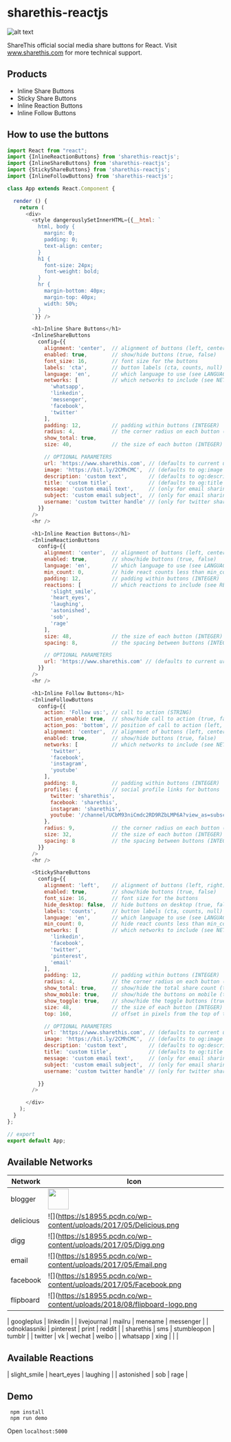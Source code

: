 # sharethis-reactjs 

![alt text][logo]

[logo]: https://s18955.pcdn.co/wp-content/uploads/2016/12/ShareThisLogo2x.png "ShareThis"

ShareThis official social media share buttons for React.
Visit www.sharethis.com for more technical support.


## Products

 - Inline Share Buttons
 - Sticky Share Buttons
 - Inline Reaction Buttons
 - Inline Follow Buttons

## How to use the buttons

```Javascript
import React from "react";
import {InlineReactionButtons} from 'sharethis-reactjs';
import {InlineShareButtons} from 'sharethis-reactjs';
import {StickyShareButtons} from 'sharethis-reactjs';
import {InlineFollowButtons} from 'sharethis-reactjs';

class App extends React.Component {

  render () {
    return (
      <div>
        <style dangerouslySetInnerHTML={{__html: `
          html, body {
            margin: 0;
            padding: 0;
            text-align: center;
          }
          h1 {
            font-size: 24px;
            font-weight: bold;
          }
          hr {
            margin-bottom: 40px;
            margin-top: 40px;
            width: 50%;
          }
        `}} />

        <h1>Inline Share Buttons</h1>
        <InlineShareButtons
          config={{
            alignment: 'center',  // alignment of buttons (left, center, right)
            enabled: true,        // show/hide buttons (true, false)
            font_size: 16,        // font size for the buttons
            labels: 'cta',        // button labels (cta, counts, null)
            language: 'en',       // which language to use (see LANGUAGES)
            networks: [           // which networks to include (see NETWORKS)
              'whatsapp',
              'linkedin',
              'messenger',
              'facebook',
              'twitter'
            ],
            padding: 12,          // padding within buttons (INTEGER)
            radius: 4,            // the corner radius on each button (INTEGER)
            show_total: true,
            size: 40,             // the size of each button (INTEGER)

            // OPTIONAL PARAMETERS
            url: 'https://www.sharethis.com', // (defaults to current url)
            image: 'https://bit.ly/2CMhCMC',  // (defaults to og:image or twitter:image)
            description: 'custom text',       // (defaults to og:description or twitter:description)
            title: 'custom title',            // (defaults to og:title or twitter:title)
            message: 'custom email text',     // (only for email sharing)
            subject: 'custom email subject',  // (only for email sharing)
            username: 'custom twitter handle' // (only for twitter sharing)
          }}
        />
        <hr />

        <h1>Inline Reaction Buttons</h1>
        <InlineReactionButtons
          config={{
            alignment: 'center',  // alignment of buttons (left, center, right)
            enabled: true,        // show/hide buttons (true, false)
            language: 'en',       // which language to use (see LANGUAGES)
            min_count: 0,         // hide react counts less than min_count (INTEGER)
            padding: 12,          // padding within buttons (INTEGER)
            reactions: [          // which reactions to include (see REACTIONS)
              'slight_smile',
              'heart_eyes',
              'laughing',
              'astonished',
              'sob',
              'rage'
            ],
            size: 48,             // the size of each button (INTEGER)
            spacing: 8,           // the spacing between buttons (INTEGER)

            // OPTIONAL PARAMETERS
            url: 'https://www.sharethis.com' // (defaults to current url)
          }}
        />
        <hr />

        <h1>Inline Follow Buttons</h1>
        <InlineFollowButtons
          config={{
            action: 'Follow us:', // call to action (STRING)
            action_enable: true,  // show/hide call to action (true, false)
            action_pos: 'bottom', // position of call to action (left, top, right)
            alignment: 'center',  // alignment of buttons (left, center, right)
            enabled: true,        // show/hide buttons (true, false)
            networks: [           // which networks to include (see NETWORKS)
              'twitter',
              'facebook',
              'instagram',
              'youtube'
            ],
            padding: 8,           // padding within buttons (INTEGER)
            profiles: {           // social profile links for buttons
              twitter: 'sharethis',
              facebook: 'sharethis',
              instagram: 'sharethis',
              youtube: '/channel/UCbM93niCmdc2RD9RZbLMP6A?view_as=subscriber'
            },
            radius: 9,            // the corner radius on each button (INTEGER)
            size: 32,             // the size of each button (INTEGER)
            spacing: 8            // the spacing between buttons (INTEGER)
          }}
        />
        <hr />

        <StickyShareButtons
          config={{
            alignment: 'left',    // alignment of buttons (left, right)
            enabled: true,        // show/hide buttons (true, false)
            font_size: 16,        // font size for the buttons
            hide_desktop: false,  // hide buttons on desktop (true, false)
            labels: 'counts',     // button labels (cta, counts, null)
            language: 'en',       // which language to use (see LANGUAGES)
            min_count: 0,         // hide react counts less than min_count (INTEGER)
            networks: [           // which networks to include (see NETWORKS)
              'linkedin',
              'facebook',
              'twitter',
              'pinterest',
              'email'
            ],
            padding: 12,          // padding within buttons (INTEGER)
            radius: 4,            // the corner radius on each button (INTEGER)
            show_total: true,     // show/hide the total share count (true, false)
            show_mobile: true,    // show/hide the buttons on mobile (true, false)
            show_toggle: true,    // show/hide the toggle buttons (true, false)
            size: 48,             // the size of each button (INTEGER)
            top: 160,             // offset in pixels from the top of the page

            // OPTIONAL PARAMETERS
            url: 'https://www.sharethis.com', // (defaults to current url)
            image: 'https://bit.ly/2CMhCMC',  // (defaults to og:image or twitter:image)
            description: 'custom text',       // (defaults to og:description or twitter:description)
            title: 'custom title',            // (defaults to og:title or twitter:title)
            message: 'custom email text',     // (only for email sharing)
            subject: 'custom email subject',  // (only for email sharing)
            username: 'custom twitter handle' // (only for twitter sharing)

          }}
        />

      </div>
    );
  }
};

// export
export default App;
```

## Available Networks

| Network | Icon  |
| ------- | ----- |
| blogger | <img src="https://s18955.pcdn.co/wp-content/uploads/2017/05/Blogger.png" width="48" /> |
| delicious | ![](https://s18955.pcdn.co/wp-content/uploads/2017/05/Delicious.png | width=48)
| digg | ![](https://s18955.pcdn.co/wp-content/uploads/2017/05/Digg.png | width=48)
| email | ![](https://s18955.pcdn.co/wp-content/uploads/2017/05/Email.png | width=48)
| facebook | ![](https://s18955.pcdn.co/wp-content/uploads/2017/05/Facebook.png | width=48)
| flipboard | ![](https://s18955.pcdn.co/wp-content/uploads/2018/08/flipboard-logo.png | width=48)

| googleplus | linkedin |
| livejournal | mailru | meneame | messenger |
| odnoklassniki | pinterest | print | reddit |
| sharethis | sms | stumbleopon | tumblr |
| twitter | vk | wechat | weibo |
| whatsapp | xing | | |

## Available Reactions

| slight_smile | heart_eyes | laughing |
| astonished | sob | rage |

## Demo

```
 npm install
 npm run demo
```

  Open `localhost:5000`
  
